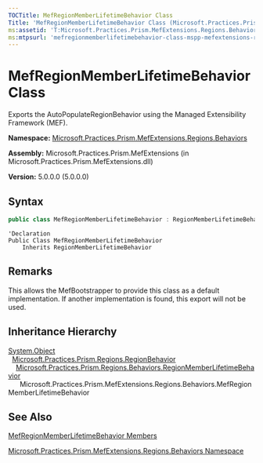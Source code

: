 ```yaml
---
TOCTitle: MefRegionMemberLifetimeBehavior Class
Title: 'MefRegionMemberLifetimeBehavior Class (Microsoft.Practices.Prism.MefExtensions.Regions.Behaviors)'
ms:assetid: 'T:Microsoft.Practices.Prism.MefExtensions.Regions.Behaviors.MefRegionMemberLifetimeBehavior'
ms:mtpsurl: 'mefregionmemberlifetimebehavior-class-mspp-mefextensions-regions-behaviors.md'
---
```


# MefRegionMemberLifetimeBehavior Class

Exports the AutoPopulateRegionBehavior using the Managed Extensibility Framework (MEF).

**Namespace:** [Microsoft.Practices.Prism.MefExtensions.Regions.Behaviors](mspp-mefextensions-regions-behaviors-namespace.md)

**Assembly:** Microsoft.Practices.Prism.MefExtensions (in Microsoft.Practices.Prism.MefExtensions.dll)

**Version:** 5.0.0.0 (5.0.0.0)

## Syntax

```C#
public class MefRegionMemberLifetimeBehavior : RegionMemberLifetimeBehavior
```

```VB
'Declaration
Public Class MefRegionMemberLifetimeBehavior
	Inherits RegionMemberLifetimeBehavior
```

## Remarks

 This allows the MefBootstrapper to provide this class as a default implementation. If another implementation is found, this export will not be used.

## Inheritance Hierarchy

[System.Object](http://msdn.microsoft.com/en-us/library/e5kfa45b)<br/>
  [Microsoft.Practices.Prism.Regions.RegionBehavior](regionbehavior-class-mspp-regions.md)<br/>
    [Microsoft.Practices.Prism.Regions.Behaviors.RegionMemberLifetimeBehavior](regionmemberlifetimebehavior-class-mspp-regions-behaviors.md)<br/>
      Microsoft.Practices.Prism.MefExtensions.Regions.Behaviors.MefRegionMemberLifetimeBehavior

## See Also

[MefRegionMemberLifetimeBehavior Members](mefregionmemberlifetimebehavior-members-mspp-mefextensions-regions-behaviors.md)

[Microsoft.Practices.Prism.MefExtensions.Regions.Behaviors Namespace](mspp-mefextensions-regions-behaviors-namespace.md)